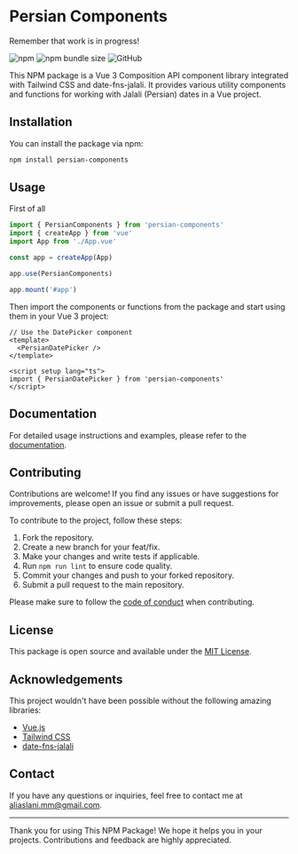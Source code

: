 # Persian Components

Remember that work is in progress!

![npm](https://img.shields.io/npm/v/persian-components)
![npm bundle size](https://img.shields.io/bundlephobia/min/persian-components)
![GitHub](https://img.shields.io/github/license/your-username/persian-components)

This NPM package is a Vue 3 Composition API component library integrated with Tailwind CSS and date-fns-jalali. It provides various utility components and functions for working with Jalali (Persian) dates in a Vue project.

## Installation

You can install the package via npm:

```bash
npm install persian-components
```

## Usage

First of all

```ts
import { PersianComponents } from 'persian-components'
import { createApp } from 'vue'
import App from './App.vue'

const app = createApp(App)

app.use(PersianComponents)

app.mount('#app')

```

Then import the components or functions from the package and start using them in your Vue 3 project:

```vue
// Use the DatePicker component
<template>
  <PersianDatePicker />
</template>

<script setup lang="ts">
import { PersianDatePicker } from 'persian-components'
</script>
```

## Documentation

For detailed usage instructions and examples, please refer to the [documentation](https://github.com/IlrichlI/persian-components).

## Contributing

Contributions are welcome! If you find any issues or have suggestions for improvements, please open an issue or submit a pull request.

To contribute to the project, follow these steps:

1. Fork the repository.
2. Create a new branch for your feat/fix.
3. Make your changes and write tests if applicable.
4. Run `npm run lint` to ensure code quality.
5. Commit your changes and push to your forked repository.
6. Submit a pull request to the main repository.

Please make sure to follow the [code of conduct](https://github.com/IlrichlI/persian-components) when contributing.

## License

This package is open source and available under the [MIT License](https://opensource.org/licenses/MIT).

## Acknowledgements

This project wouldn't have been possible without the following amazing libraries:

- [Vue.js](https://vuejs.org/)
- [Tailwind CSS](https://tailwindcss.com/)
- [date-fns-jalali](https://github.com/your-username/date-fns-jalali)

## Contact

If you have any questions or inquiries, feel free to contact me at [aliaslani.mm@gmail.com](mailto:aliaslani.mm@gmail.com).

---

Thank you for using This NPM Package! We hope it helps you in your projects. Contributions and feedback are highly appreciated.
